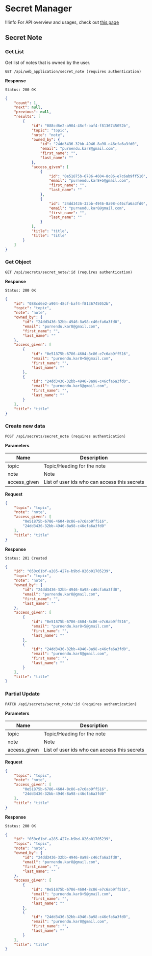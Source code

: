 # Secret Manager

!!!info
    For API overview and usages, check out [this page](0-overview.md)

## Secret Note

### Get List
Get list of notes that is owned by the user.

```
GET /api/web_application/secret_note (requires authentication)
```

**Response**
```
Status: 200 OK
```
```json
{
    "count": 1,
    "next": null,
    "previous": null,
    "results": [
        {
            "id": "088cd6e2-a904-48cf-baf4-f8136745052b",
            "topic": "topic",
            "note": "note",
            "owned_by": {
                "id": "24dd3436-32bb-4946-8a98-c46cfa6a3fd0",
                "email": "purnendu.kar8@gmail.com",
                "first_name": "",
                "last_name": ""
            },
            "access_given": [
                {
                    "id": "0e51875b-6786-4604-8c86-e7c6ab9ff516",
                    "email": "purnendu.kar8+5@gmail.com",
                    "first_name": "",
                    "last_name": ""
                },
                {
                    "id": "24dd3436-32bb-4946-8a98-c46cfa6a3fd0",
                    "email": "purnendu.kar8@gmail.com",
                    "first_name": "",
                    "last_name": ""
                }
            ],
            "title": "title",
            "title": "title"
        }
    ]
}
```

### Get Object

```
GET /api/secrets/secret_note/:id (requires authentication)
```

**Response**
```
Status: 200 OK
```
```json
{
    "id": "088cd6e2-a904-48cf-baf4-f8136745052b",
    "topic": "topic",
    "note": "note",
    "owned_by": {
        "id": "24dd3436-32bb-4946-8a98-c46cfa6a3fd0",
        "email": "purnendu.kar8@gmail.com",
        "first_name": "",
        "last_name": ""
    },
    "access_given": [
        {
            "id": "0e51875b-6786-4604-8c86-e7c6ab9ff516",
            "email": "purnendu.kar8+5@gmail.com",
            "first_name": "",
            "last_name": ""
        },
        {
            "id": "24dd3436-32bb-4946-8a98-c46cfa6a3fd0",
            "email": "purnendu.kar8@gmail.com",
            "first_name": "",
            "last_name": ""
        }
    ],
    "title": "title"
}
```

### Create new data

```
POST /api/secrets/secret_note (requires authentication)
```

**Parameters**

Name     | Description
---------|-------------------------------------
topic | Topic/Heading for the note
note | Note 
access_given | List of user ids who can access this secrets

**Request**
```json
{
    "topic": "topic",
    "note": "note",
    "access_given": [
        "0e51875b-6786-4604-8c86-e7c6ab9ff516",
        "24dd3436-32bb-4946-8a98-c46cfa6a3fd0"
    ],
    "title": "title"
}
```

**Response**
```
Status: 201 Created
```
```json
{
    "id": "050c61bf-a285-427e-b9bd-826b01705239",
    "topic": "topic",
    "note": "note",
    "owned_by": {
        "id": "24dd3436-32bb-4946-8a98-c46cfa6a3fd0",
        "email": "purnendu.kar8@gmail.com",
        "first_name": "",
        "last_name": ""
    },
    "access_given": [
        {
            "id": "0e51875b-6786-4604-8c86-e7c6ab9ff516",
            "email": "purnendu.kar8+5@gmail.com",
            "first_name": "",
            "last_name": ""
        },
        {
            "id": "24dd3436-32bb-4946-8a98-c46cfa6a3fd0",
            "email": "purnendu.kar8@gmail.com",
            "first_name": "",
            "last_name": ""
        }
    ],
    "title": "title"
}
```

### Partial Update

```
PATCH /api/secrets/secret_note/:id (requires authentication)
```

**Parameters**

Name     | Description
---------|-------------------------------------
topic | Topic/Heading for the note
note | Note 
access_given | List of user ids who can access this secrets

**Request**
```json
{
    "topic": "topic",
    "note": "note",
    "access_given": [
        "0e51875b-6786-4604-8c86-e7c6ab9ff516",
        "24dd3436-32bb-4946-8a98-c46cfa6a3fd0"
    ],
    "title": "title"
}
```

**Response**
```
Status: 200 OK
```
```json
{
    "id": "050c61bf-a285-427e-b9bd-826b01705239",
    "topic": "topic",
    "note": "note",
    "owned_by": {
        "id": "24dd3436-32bb-4946-8a98-c46cfa6a3fd0",
        "email": "purnendu.kar8@gmail.com",
        "first_name": "",
        "last_name": ""
    },
    "access_given": [
        {
            "id": "0e51875b-6786-4604-8c86-e7c6ab9ff516",
            "email": "purnendu.kar8+5@gmail.com",
            "first_name": "",
            "last_name": ""
        },
        {
            "id": "24dd3436-32bb-4946-8a98-c46cfa6a3fd0",
            "email": "purnendu.kar8@gmail.com",
            "first_name": "",
            "last_name": ""
        }
    ],
    "title": "title"
}
```
